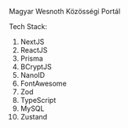 Magyar Wesnoth Közösségi Portál

Tech Stack:

1. NextJS
2. ReactJS
3. Prisma
4. BCryptJS
5. NanoID
6. FontAwesome
7. Zod
8. TypeScript
9. MySQL
10. Zustand
